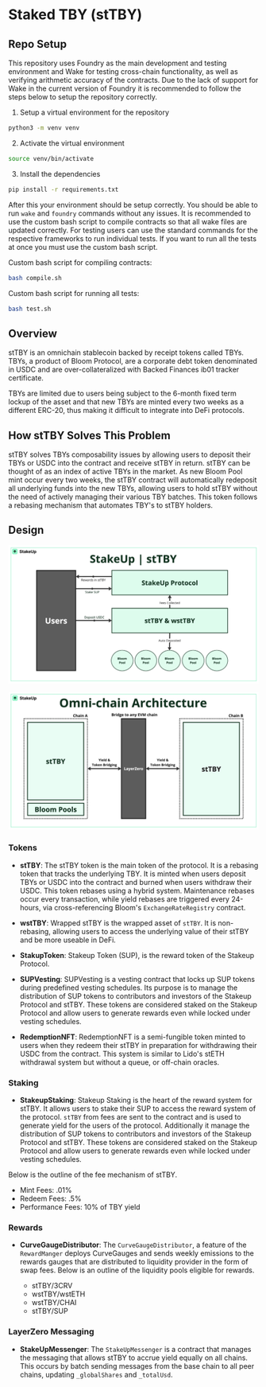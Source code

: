 # Staked TBY (stTBY)

## Repo Setup

This repository uses Foundry as the main development and testing environment and Wake for testing cross-chain functionality, as well as verifying arithmetic accuracy of the contracts. Due to the lack of support for Wake in the current version of Foundry it is recommended to follow the steps below to setup the repository correctly.

1. Setup a virtual environment for the repository

```bash
python3 -m venv venv
```

2. Activate the virtual environment

```bash
source venv/bin/activate
```

3. Install the dependencies

```bash
pip install -r requirements.txt
```

After this your environment should be setup correctly. You should be able to run `wake` and `foundry` commands without any issues. It is recommended to use the custom bash script to compile contracts so that all wake files are updated correctly. For testing users can use the standard commands for the respective frameworks to run individual tests. If you want to run all the tests at once you must use the custom bash script.

Custom bash script for compiling contracts:

```bash
bash compile.sh
```

Custom bash script for running all tests:

```bash
bash test.sh
```

## Overview

stTBY is an omnichain stablecoin backed by receipt tokens called TBYs. TBYs, a product of Bloom Protocol, are a corporate debt token denominated in USDC and are over-collateralized with Backed Finances ib01 tracker certificate.

TBYs are limited due to users being subject to the 6-month fixed term lockup of the asset and that new TBYs are minted every two weeks as a different ERC-20, thus making it difficult to integrate into DeFi protocols.

## How stTBY Solves This Problem

stTBY solves TBYs composability issues by allowing users to deposit their TBYs or USDC into the contract and receive stTBY in return. stTBY can be thought of as an index of active TBYs in the market. As new Bloom Pool mint occur every two weeks, the stTBY contract will automatically redeposit all underlying funds into the new TBYs, allowing users to hold stTBY without the need of actively managing their various TBY batches. This token follows a rebasing mechanism that automates TBY's to stTBY holders.

## Design

![stTBY Architecture](./StTBYArchitecture.jpeg)

![stTBY Omnichain Architecture](./StTBYOmnichainArchitecture.jpeg)

### Tokens

- **stTBY**: The stTBY token is the main token of the protocol. It is a rebasing token that tracks the underlying TBY. It is minted when users deposit TBYs or USDC into the contract and burned when users withdraw their USDC. This token rebases using a hybrid system. Maintenance rebases occur every transaction, while yield rebases are triggered every 24-hours, via cross-referencing Bloom's `ExchangeRateRegistry` contract.

- **wstTBY**: Wrapped stTBY is the wrapped asset of `stTBY`. It is non-rebasing, allowing users to access the underlying value of their stTBY and be more useable in DeFi.

- **StakupToken**: Stakeup Token (SUP), is the reward token of the Stakeup Protocol.

- **SUPVesting**: SUPVesting is a vesting contract that locks up SUP tokens during predefined vesting schedules. Its purpose is to manage the distribution of SUP tokens to contributors and investors of the Stakeup Protocol and stTBY. These tokens are considered staked on the Stakeup Protocol and allow users to generate rewards even while locked under vesting schedules.

- **RedemptionNFT**: RedemptionNFT is a semi-fungible token minted to users when they redeem their stTBY in preparation for withdrawing their USDC from the contract. This system is similar to Lido's stETH withdrawal system but without a queue, or off-chain oracles.

### Staking

- **StakeupStaking**: Stakeup Staking is the heart of the reward system for stTBY. It allows users to stake their SUP to access the reward system of the protocol. `stTBY` from fees are sent to the contract and is used to generate yield for the users of the protocol. Additionally it manage the distribution of SUP tokens to contributors and investors of the Stakeup Protocol and stTBY. These tokens are considered staked on the Stakeup Protocol and allow users to generate rewards even while locked under vesting schedules. 

Below is the outline of the fee mechanism of stTBY.

  - Mint Fees: .01%
  - Redeem Fees: .5%
  - Performance Fees: 10% of TBY yield

### Rewards

- **CurveGaugeDistributor**: The `CurveGaugeDistributor`, a feature of the `RewardManger` deploys CurveGauges and sends weekly emissions to the rewards gauges that are distributed to liquidity provider in the form of swap fees. Below is an outline of the liquidity pools eligible for rewards.

  - stTBY/3CRV
  - wstTBY/wstETH
  - wstTBY/CHAI
  - stTBY/SUP

### LayerZero Messaging
- **StakeUpMessenger**: The `StakeUpMessenger` is a contract that manages the messaging that allows stTBY to accrue yield equally on all chains. This occurs by batch sending messages from the base chain to all peer chains, updating `_globalShares` and `_totalUsd`.
